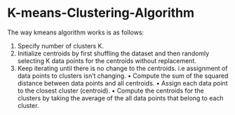 # K-means-Clustering-Algorithm
The way kmeans algorithm works is as follows:
1. Specify number of clusters K.
2. Initialize centroids by first shuffling the dataset and then randomly selecting K data points for the centroids without replacement.
3. Keep iterating until there is no change to the centroids. i.e assignment of data points to clusters isn’t changing.
•	Compute the sum of the squared distance between data points and all centroids.
•	Assign each data point to the closest cluster (centroid).
•	Compute the centroids for the clusters by taking the average of the all data points that belong to each cluster.

